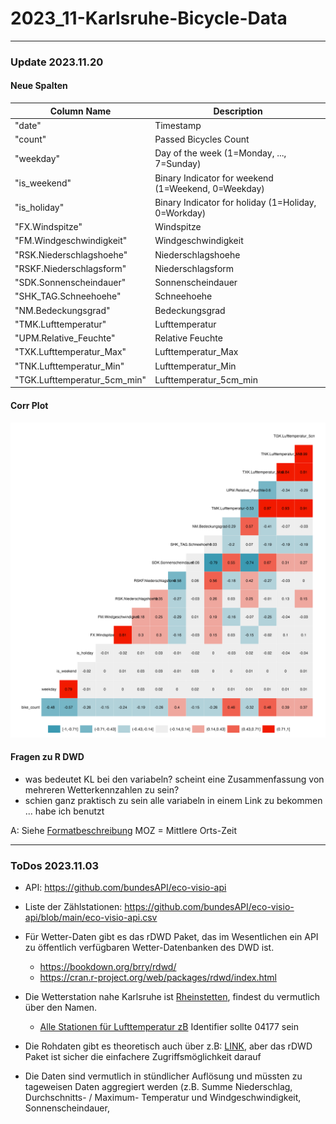 # 2023_11-Karlsruhe-Bicycle-Data

---

### Update 2023.11.20

#### Neue Spalten

| Column Name                | Description                                      |
|--------------------------- |--------------------------------------------------|
| "date"                     | Timestamp                               |
| "count"                    | Passed Bicycles Count                             |
| "weekday"                  | Day of the week (1=Monday, ..., 7=Sunday)       |
| "is_weekend"               | Binary Indicator for weekend (1=Weekend, 0=Weekday) |
| "is_holiday"               | Binary Indicator for holiday (1=Holiday, 0=Workday)  |
| "FX.Windspitze"            | Windspitze                                 |
| "FM.Windgeschwindigkeit"   | Windgeschwindigkeit                        |
| "RSK.Niederschlagshoehe"   | Niederschlagshoehe                         |
| "RSKF.Niederschlagsform"   | Niederschlagsform                          |
| "SDK.Sonnenscheindauer"    | Sonnenscheindauer                          |
| "SHK_TAG.Schneehoehe"      | Schneehoehe                                |
| "NM.Bedeckungsgrad"        | Bedeckungsgrad                             |
| "TMK.Lufttemperatur"       | Lufttemperatur                             |
| "UPM.Relative_Feuchte"     | Relative Feuchte                           |
| "TXK.Lufttemperatur_Max"   | Lufttemperatur_Max                         |
| "TNK.Lufttemperatur_Min"   | Lufttemperatur_Min                         |
| "TGK.Lufttemperatur_5cm_min"| Lufttemperatur_5cm_min                     |

#### Corr Plot
![alt text](./bikedata_corr_plot.png "Title")

#### Fragen zu R DWD
- was bedeutet KL bei den variabeln? scheint eine Zusammenfassung von mehreren Wetterkennzahlen zu sein?
- schien ganz praktisch zu sein alle variabeln in einem Link zu bekommen ... habe ich benutzt

A: Siehe [Formatbeschreibung](https://opendata.dwd.de/climate_environment/CDC/observations_germany/climate/subdaily/standard_format/formate_kl.html)
MOZ = Mittlere Orts-Zeit

---

### ToDos 2023.11.03
- API: https://github.com/bundesAPI/eco-visio-api
- Liste der Zählstationen: https://github.com/bundesAPI/eco-visio-api/blob/main/eco-visio-api.csv

- Für Wetter-Daten gibt es das rDWD Paket, das im Wesentlichen ein API zu öffentlich verfügbaren Wetter-Datenbanken des DWD ist.
  - https://bookdown.org/brry/rdwd/
  - https://cran.r-project.org/web/packages/rdwd/index.html
 
- Die Wetterstation nahe Karlsruhe ist [Rheinstetten](https://www.dwd.de/DE/wetter/wetterundklima_vorort/baden-wuerttemberg/rheinstetten/_node.html), findest du vermutlich über den Namen.
  - [Alle Stationen für Lufttemperatur zB](https://opendata.dwd.de/climate_environment/CDC/observations_germany/climate/hourly/air_temperature/recent/TU_Stundenwerte_Beschreibung_Stationen.txt) Identifier sollte 04177 sein

- Die Rohdaten gibt es theoretisch auch über z.B: [LINK](https://opendata.dwd.de/climate_environment/CDC/observations_germany/climate/hourly/air_temperature/recent/), aber das rDWD Paket ist sicher die einfachere Zugriffsmöglichkeit darauf
- Die Daten sind vermutlich in stündlicher Auflösung und müssten zu tageweisen Daten aggregiert werden (z.B. Summe Niederschlag, Durchschnitts- / Maximum- Temperatur und Windgeschwindigkeit, Sonnenscheindauer,
